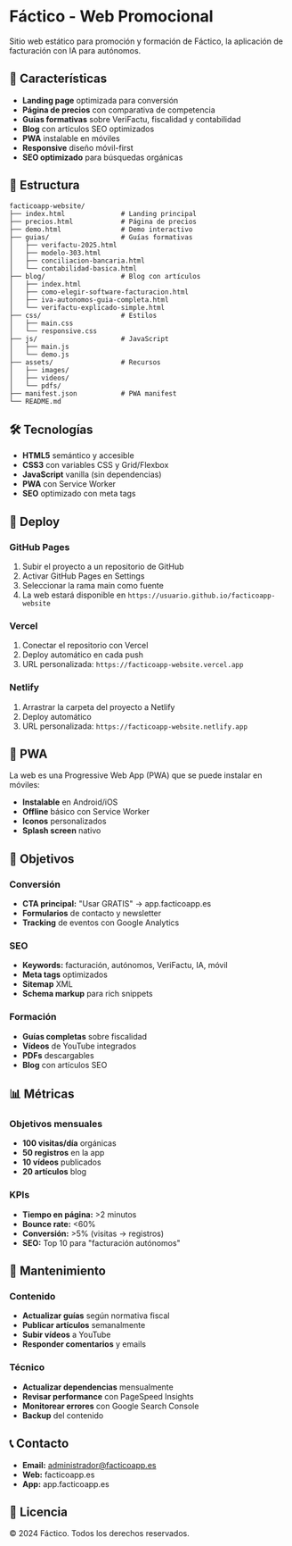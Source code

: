 # Fáctico - Web Promocional

Sitio web estático para promoción y formación de Fáctico, la aplicación de facturación con IA para autónomos.

## 🚀 Características

- **Landing page** optimizada para conversión
- **Página de precios** con comparativa de competencia
- **Guías formativas** sobre VeriFactu, fiscalidad y contabilidad
- **Blog** con artículos SEO optimizados
- **PWA** instalable en móviles
- **Responsive** diseño móvil-first
- **SEO optimizado** para búsquedas orgánicas

## 📁 Estructura

```
facticoapp-website/
├── index.html              # Landing principal
├── precios.html            # Página de precios
├── demo.html               # Demo interactivo
├── guias/                  # Guías formativas
│   ├── verifactu-2025.html
│   ├── modelo-303.html
│   ├── conciliacion-bancaria.html
│   └── contabilidad-basica.html
├── blog/                   # Blog con artículos
│   ├── index.html
│   ├── como-elegir-software-facturacion.html
│   ├── iva-autonomos-guia-completa.html
│   └── verifactu-explicado-simple.html
├── css/                    # Estilos
│   ├── main.css
│   └── responsive.css
├── js/                     # JavaScript
│   ├── main.js
│   └── demo.js
├── assets/                 # Recursos
│   ├── images/
│   ├── videos/
│   └── pdfs/
├── manifest.json           # PWA manifest
└── README.md
```

## 🛠️ Tecnologías

- **HTML5** semántico y accesible
- **CSS3** con variables CSS y Grid/Flexbox
- **JavaScript** vanilla (sin dependencias)
- **PWA** con Service Worker
- **SEO** optimizado con meta tags

## 🚀 Deploy

### GitHub Pages
1. Subir el proyecto a un repositorio de GitHub
2. Activar GitHub Pages en Settings
3. Seleccionar la rama main como fuente
4. La web estará disponible en `https://usuario.github.io/facticoapp-website`

### Vercel
1. Conectar el repositorio con Vercel
2. Deploy automático en cada push
3. URL personalizada: `https://facticoapp-website.vercel.app`

### Netlify
1. Arrastrar la carpeta del proyecto a Netlify
2. Deploy automático
3. URL personalizada: `https://facticoapp-website.netlify.app`

## 📱 PWA

La web es una Progressive Web App (PWA) que se puede instalar en móviles:

- **Instalable** en Android/iOS
- **Offline** básico con Service Worker
- **Iconos** personalizados
- **Splash screen** nativo

## 🎯 Objetivos

### Conversión
- **CTA principal:** "Usar GRATIS" → app.facticoapp.es
- **Formularios** de contacto y newsletter
- **Tracking** de eventos con Google Analytics

### SEO
- **Keywords:** facturación, autónomos, VeriFactu, IA, móvil
- **Meta tags** optimizados
- **Sitemap** XML
- **Schema markup** para rich snippets

### Formación
- **Guías completas** sobre fiscalidad
- **Vídeos** de YouTube integrados
- **PDFs** descargables
- **Blog** con artículos SEO

## 📊 Métricas

### Objetivos mensuales
- **100 visitas/día** orgánicas
- **50 registros** en la app
- **10 vídeos** publicados
- **20 artículos** blog

### KPIs
- **Tiempo en página:** >2 minutos
- **Bounce rate:** <60%
- **Conversión:** >5% (visitas → registros)
- **SEO:** Top 10 para "facturación autónomos"

## 🔧 Mantenimiento

### Contenido
- **Actualizar guías** según normativa fiscal
- **Publicar artículos** semanalmente
- **Subir vídeos** a YouTube
- **Responder comentarios** y emails

### Técnico
- **Actualizar dependencias** mensualmente
- **Revisar performance** con PageSpeed Insights
- **Monitorear errores** con Google Search Console
- **Backup** del contenido

## 📞 Contacto

- **Email:** administrador@facticoapp.es
- **Web:** facticoapp.es
- **App:** app.facticoapp.es

## 📄 Licencia

© 2024 Fáctico. Todos los derechos reservados.
